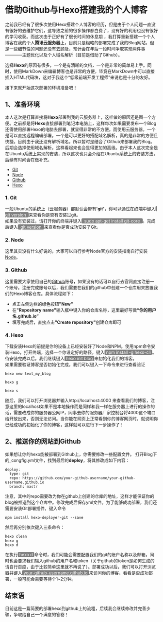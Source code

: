 # 借助**Github**与**Hexo**搭建我的个人博客

<p>之前我已经有了很多次使用Hexo搭建个人博客的经历，但是由于个人问题一直没有很好的去维护它们，这导致之前的很多操作都白费了，没有好的利用也没有很好的学习收获。而这次由于正好有了很长时间的休息期
，我打算重新搭建一个个人博客在我的个人<strong>腾讯云服务器</strong>上，目前只是粗略的部署完成了我的Blog网站，但是一些细节性的问题还没有去顾及，预计会在年后一段时间争取实现两件事————主题优化以及个人域名解析（目前是借助了Github）。</p>

<p>选择<strong>Hexo</strong>的原因有很多，一个是有清晰的文档，一个是非常的简单易上手。同时，使用MarkDown来编辑博客也是非常的方便，毕竟在MarkDown中可以直接插入HTML代码块，这对于我这个“低级前端开发工程师”来说也是十分的友好。</p>

<p>接下来就开始这次部署的环境准备吧！</p>

## 1、准备环境
<p>本人这次是打算直接将<strong>Hexo</strong>部署到我的云服务器上，这样做的原因还是图一个方便。之前都是将<strong>Hexo</strong>直接部署到笔记本电脑上，这样每次如果需要发布一个Blog还得使用部署Hexo的电脑去部署，就显得非常的不方便。而使用云服务器，一个是可以直接远程编辑部署，一个是可以更好的搭配域名解析，真的是非常的方便且快捷。目前由于我还没有解析域名，所以暂时是结合了Github来部署我的Blog。后期会选择使用域名解析，这样看起来也会显得更加的高级。由于本人这次完全是在Ubuntu系统上实现的安装，所以这次也只会介绍在Ubuntu系统上的安装方法，后续有时间会在做补充。</p>
<ul>
  <li><a href="#git">Git</a></li>
  <li><a href="#node">Node</a></li>
  <li><a href="#github">Github</a></li>
  <li><a href="hexo">Hexo</a></li>
</ul>

<h3 style="font-weight: bolder;" id="git">1. Git</h3>
一般Ubuntu的系统上（云服务器）都默认会带有<strong>'git'</strong>，你可以通过在终端中键入<span style="background-color: gray; border-radius: 4px; color: white; padding: 0 5px;"> git version </span>来查看你是否有安装过git。
<br />
如果没有安装过，请打开你的终端并键入<span style="background-color: gray; border-radius: 4px; color: white; padding: 0 5px;"> sudo apt-get install git-core </span>。完成后键入<span style="background-color: gray; border-radius: 4px; color: white; padding: 0 5px;"> git version </span>来查看你是否成功安装了Git。

<h3 style="font-weight: bolder;" id="node">2. Node</h3>
这里其实没有什么好说的，大家可以自行参考Node官方的安装指南自行安装<a target="_blank" href="https://nodejs.org/en/download/package-manager/">Node</a>。

<h3 style="font-weight: bolder;" id="github">3. Github</h3>
这里需要大家使用自己的<a target="_blank" href="https://github.com">Github</a>账号，如果没有的话可以自行去官网直接注册一个账号。注册完成账号以后，我们需要在我们的github中创建一个仓库用来放置我们的Hexo博客仓库。具体流程如下：
<ul>
  <li>点击左侧边栏的绿色按钮<strong>"New"</strong></li>
  <li>在<strong>"Repository name"</strong>输入框中键入你的仓库名称，这里最好写做<strong>“你的用户名.github.io”</strong></li>
  <li>填写完成后，直接点击<strong>"Create repository"</strong>创建仓库即可</li>
</ul>

<h3 style="font-weight: bolder;" id="hexo">4. Hexo</h3>
下载安装Hexo的前提是你的设备上已经安装好了Node和NPM。使用npm命令安装Hexo，打开终端，选择一个你设定好的路径，键入<span style="background-color: gray; border-radius: 4px; color: white; padding: 0 5px;">npm install -g hexo-cli</span>。待安装完成以后，我们继续键入<span style="background-color: gray; border-radius: 4px; color: white; padding: 0 5px;">hexo init blog</span>来初始化我们的博客。
<br />
如果需要验证博客是否初始化完成，我们可以键入一下命令来进行查看验证

```
hexo new text_my_blog

hexo g

hexo s
```
随后，我们可以打开浏览器并输入http://localhost:4000 来查看我们的博客，注意这里的localhost如果不是本地操作而是同样和我一样在服务器上进行的操作的话，需要改成你的服务器公网IP，同事去你的服务器厂家控制台将4000这个端口给开放出来，否则无法访问。当你能在网页上正常看到你的博客网页时，就说明你已经成功的初始化了你的博客，这样就可以进行下一步操作了！

## 2、推送你的网站到Github
如果想让你的hexo能被部署到Github上，你需要修改一些配置文件。
打开Blog下的_congfig.yml文件，找到最后的**deploy**，将其修改成如下内容：

```
deploy: 
  type: git
  repo: https://github.com/your-github-username/your-github-username.github.io
  branch: mastr
```
注意，其中的repo需要改为你在github上创建的仓库的地址，这样才能保证你的blog被推送到这个仓库中。修改完成后保存yml文件。为了能够成功部署，我们还需要安装Git部署插件，键入命令

```
npm install hexo-deployer-git --save
```
然后再分别依次键入三条命令：

```
hexo clean
hexo g 
hexo d
```
在执行<span style="background-color: gray; border-radius: 4px; color: white; padding: 0 5px;">hexo d</span>命令时，我们可能会需要配置我们的git的账户名称以及邮箱，同时也会要求我们输入github的用户名和token（关于github的token是如何生成的请自行百度，由于比较简单这里就不再说了）。部署成功以后，我们可以打开浏览器并键入<span style="background-color: gray; border-radius: 4px; color: white; padding: 0 5px;">your-github-username.github.io</span>来访问你的博客，看看是否成功部署，一般可能会需要等待个1~2分钟。

## 结束语
目前这是一篇简要的部署hexo到github上的流程，后续我会继续修改并完善步骤，争取给自己一个满意的答卷！